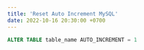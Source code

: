 ```yaml
---
title: 'Reset Auto Increment MySQL'
date: 2022-10-16 20:30:00 +0700
---
```


```sql
ALTER TABLE table_name AUTO_INCREMENT = 1
```